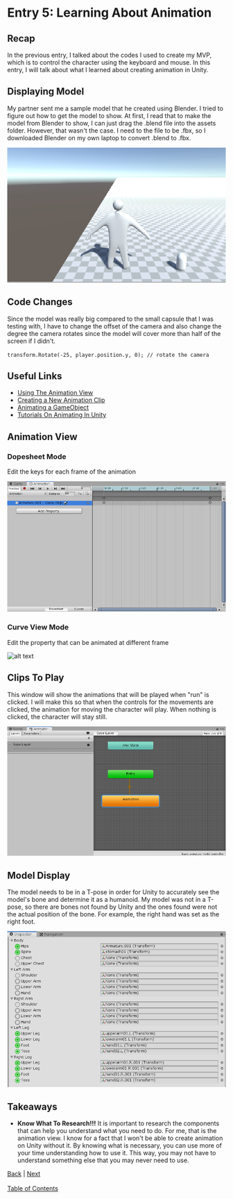 # Entry 5: Learning About Animation

## Recap
In the previous entry, I talked about the codes I used to create my MVP, which is to control the character using the keyboard and mouse. In this entry, I will talk about what I learned about creating animation in Unity.

## Displaying Model
My partner sent me a sample model that he created using Blender. I tried to figure out how to get the model to show. At first, I read that to make the model from Blender to show, I can just drag the .blend file into the assets folder. However, that wasn't the case. I need to the file to be .fbx, so I downloaded Blender on my own laptop to convert .blend to .fbx.

![alt text](https://github.com/dive0/c-sharp-unity-independent-study/blob/master/images/sample_model.png)

## Code Changes
Since the model was really big compared to the small capsule that I was testing with, I have to change the offset of the camera and also change the degree the camera rotates since the model will cover more than half of the screen if I didn't.

`transform.Rotate(-25, player.position.y, 0); // rotate the camera`

## Useful Links
* [Using The Animation View](https://docs.unity3d.com/Manual/animeditor-UsingAnimationEditor.html)
* [Creating a New Animation Clip](https://docs.unity3d.com/Manual/animeditor-CreatingANewAnimationClip.html)
* [Animating a GameObject](https://docs.unity3d.com/Manual/animeditor-AnimatingAGameObject.html)
* [Tutorials On Animating In Unity](https://unity3d.com/learn/tutorials/s/animation)

## Animation View
### Dopesheet Mode
Edit the keys for each frame of the animation

![alt text](https://github.com/dive0/c-sharp-unity-independent-study/blob/master/images/Dopesheet.png)

### Curve View Mode
Edit the property that can be animated at different frame

![alt text](https://github.com/dive0/c-sharp-unity-independent-study/blob/master/images/Curves.png)

## Clips To Play
This window will show the animations that will be played when "run" is clicked. I will make this so that when the controls for the movements are clicked, the animation for moving the character will play. When nothing is clicked, the character will stay still.

![Clips](https://github.com/dive0/c-sharp-unity-independent-study/blob/master/images/clips.png)

## Model Display
The model needs to be in a T-pose in order for Unity to accurately see the model's bone and determine it as a humanoid. My model was not in a T-pose, so there are bones not found by Unity and the ones found were not the actual position of the bone. For example, the right hand was set as the right foot.

![bones](https://github.com/dive0/c-sharp-unity-independent-study/blob/master/images/bones.png)

## Takeaways
* **Know What To Research!!!** It is important to research the components that can help you understand what you need to do. For me, that is the animation view. I know for a fact that I won't be able to create animation on Unity without it. By knowing what is necessary, you can use more of your time understanding how to use it. This way, you may not have to understand something else that you may never need to use.

[Back](entry-4.md) | [Next](entry-6.md) <br><br>
[Table of Contents](../README.md)
